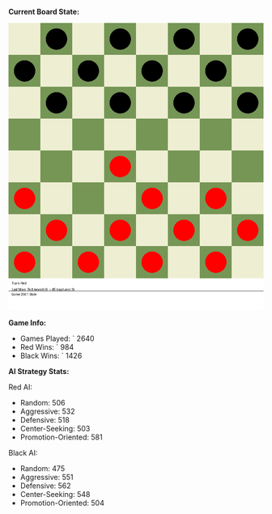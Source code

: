 
**Current Board State:**  
<!-- START_GIF -->
![Checkers Game](./checkers_game.gif)
<!-- END_GIF -->

**Game Info:**  
- Games Played: `<!-- GAMES_PLAYED --> 2640
- Red Wins: `<!-- RED_WINS --> 984
- Black Wins: `<!-- BLACK_WINS --> 1426

<!-- AI_STATS -->
**AI Strategy Stats:**

Red AI:
- Random: 506
- Aggressive: 532
- Defensive: 518
- Center-Seeking: 503
- Promotion-Oriented: 581

Black AI:
- Random: 475
- Aggressive: 551
- Defensive: 562
- Center-Seeking: 548
- Promotion-Oriented: 504
